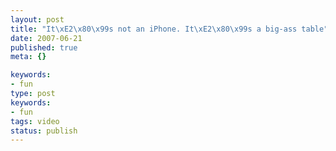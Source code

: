 ```yaml
---
layout: post
title: "It\xE2\x80\x99s not an iPhone. It\xE2\x80\x99s a big-ass table"
date: 2007-06-21
published: true
meta: {}

keywords:
- fun
type: post
keywords:
- fun
tags: video
status: publish
---
```



